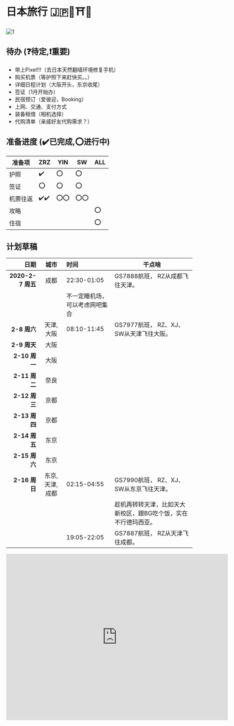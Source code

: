 # 日本旅行 🇯🇵🗼⛩️🍣


![1](https://i0.wp.com/coffscoast.focusmag.com.au/focus-uploads/2017/02/000040233036.jpg?zoom=2.625&resize=387%2C184&ssl=1)

## 待办 (❓待定,❗重要)

- 带上Pixel!!!（去日本天然翻墙环境修复手机）
- 购买机票（等护照下来赶快买。。）
- 详细日程计划（大阪开头，东京收尾）
- 签证（1月开始办）
- 民宿预订（爱彼迎，Booking）
- 上网、交通、支付方式
- 装备租借（相机选择）
- 代购清单（亲戚好友代购需求？）

## 准备进度 (✔️已完成,⭕进行中)

|准备项|ZRZ|YIN|SW|ALL|
|---  |---|---|---|---|
|护照|✔️|⭕|⭕||
|签证|⭕|⭕|⭕||
|机票往返|✔️✔️|⭕⭕|⭕⭕||
|攻略||||⭕|
|住宿||||⭕|

## 计划草稿

| 日期        |城市| 时间           | 干点啥  |
| -------------:|:---:|:-------------| -----|
|**2020-2-7 周五**|成都| 22:30-01:05|GS7888航班， RZ从成都飞往天津。|
|||不一定睡机场，可以考虑网吧集合|
|**2-8 周六**|天津, 大阪|08:10-11:45| GS7977航班， RZ、XJ、SW从天津飞往大阪。|
|**2-9 周天**|大阪||
|**2-10 周一**|大阪||
|**2-11 周二**|奈良||
|**2-12 周三**|京都||
|**2-13 周四**|京都||
|**2-14 周五**|东京||
|**2-15 周六**|东京||
|**2-16 周日**|东京, 天津, 成都|02:15-04:55| GS7990航班， RZ、XJ、SW从东京飞往天津。|
||||趁机再转转天津，比如天大新校区，跟BG吃个饭，实在不行德玛西亚。|
|||19:05-22:05|GS7887航班， RZ从天津飞往成都。|


  <iframe src="https://www.google.com/maps/embed?pb=!1m28!1m12!1m3!1d3280.362138077872!2d135.5012757152321!3d34.696044880435764!2m3!1f0!2f0!3f0!3m2!1i1024!2i768!4f13.1!4m13!3e3!4m5!1s0x6000e6e90e4c983b%3A0xac1348cd8b18acd!2sO%20Gallery%20Eyes!3m2!1d34.69702!2d135.5034849!4m5!1s0x6000e6e88ec05f7f%3A0x7df46ec58e958c1b!2zSmFwYW4sIOOAkjUzMC0wMDQ3IE9zYWthLCBLaXRhIFdhcmQsIE5pc2hpdGVubWEsIDIgQ2hvbWXiiJIx4oiSMTgg6Ii55YWl5qmL!3m2!1d34.694942!2d135.503623!5e0!3m2!1sen!2spt!4v1572320659350!5m2!1sen!2spt" width="600" height="450" frameborder="0" style="border:0;" allowfullscreen=""></iframe>

